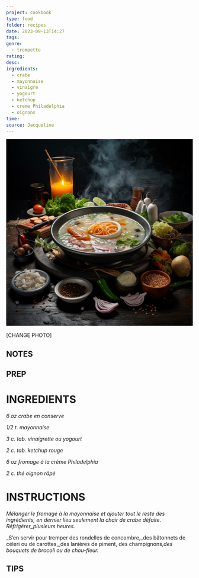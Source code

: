 ```yaml
---
project: cookbook
type: food
folder: recipes
date: 2023-09-13T14:27
tags: 
genre:
  - trempette
rating: 
desc: 
ingredients:
  - crabe
  - mayonnaise
  - vinaigre
  - yogourt
  - ketchup
  - creme Philadelphia
  - oignons
time: 
source: Jacqueline
---
```

    
![IMAGE](_default.png)


[CHANGE PHOTO]


## NOTES




## PREP


# INGREDIENTS

_6 oz crabe en conserve_

_1/2 t. mayonnaise_

_3 c. tab. vinaigrette ou yogourt_

_2 c. tab. ketchup rouge_

_6 oz fromage à la crème Philadelphia_

_2 c. thé oignon râpé_


# INSTRUCTIONS

_Mélanger le fromage à la mayonnaise et ajouter_
_tout le reste des ingrédients, en dernier_
_lieu seulement la chair de crabe défaite. Réfrigérer_plusieurs heures._

_S’en servir pour tremper des rondelles de concombre,_des bâtonnets de céleri ou de carottes,_des lanières de piment, des champignons,_des bouquets de brocoli ou de chou-fleur._

## TIPS



